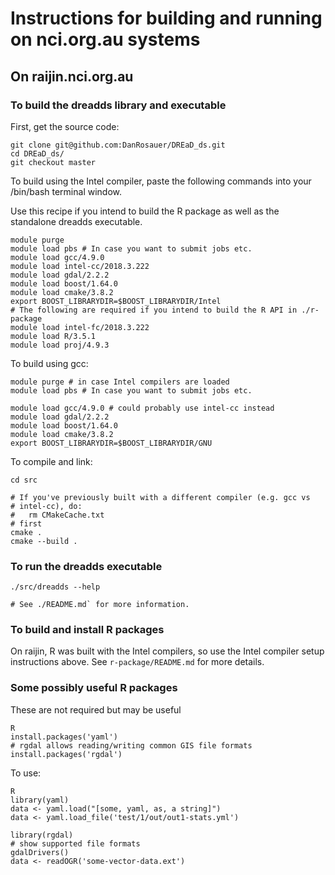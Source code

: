 # Instructions for building and running on nci.org.au systems

## On raijin.nci.org.au

### To build the dreadds library and executable

First, get the source code:
```
git clone git@github.com:DanRosauer/DREaD_ds.git
cd DREaD_ds/
git checkout master
```

To build using the Intel compiler, paste the following commands into your
/bin/bash terminal window.

Use this recipe if you intend to build the R package as well as the standalone
dreadds executable.
```
module purge
module load pbs # In case you want to submit jobs etc.
module load gcc/4.9.0
module load intel-cc/2018.3.222
module load gdal/2.2.2
module load boost/1.64.0
module load cmake/3.8.2
export BOOST_LIBRARYDIR=$BOOST_LIBRARYDIR/Intel
# The following are required if you intend to build the R API in ./r-package
module load intel-fc/2018.3.222
module load R/3.5.1
module load proj/4.9.3
```

To build using gcc:
```
module purge # in case Intel compilers are loaded
module load pbs # In case you want to submit jobs etc.

module load gcc/4.9.0 # could probably use intel-cc instead
module load gdal/2.2.2
module load boost/1.64.0
module load cmake/3.8.2
export BOOST_LIBRARYDIR=$BOOST_LIBRARYDIR/GNU
```

To compile and link:
```
cd src

# If you've previously built with a different compiler (e.g. gcc vs
# intel-cc), do:
#   rm CMakeCache.txt
# first
cmake .
cmake --build .
```

### To run the dreadds executable

```
./src/dreadds --help

# See ./README.md` for more information.
```

### To build and install R packages

On raijin, R was built with the Intel compilers, so use the Intel compiler setup
instructions above. See `r-package/README.md` for more details.


### Some possibly useful R packages

These are not required but may be useful

```
R
install.packages('yaml')
# rgdal allows reading/writing common GIS file formats
install.packages('rgdal')
```

To use:

```
R
library(yaml)
data <- yaml.load("[some, yaml, as, a string]")
data <- yaml.load_file('test/1/out/out1-stats.yml')

library(rgdal)
# show supported file formats
gdalDrivers()
data <- readOGR('some-vector-data.ext')
```
